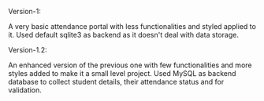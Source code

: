 Version-1:

A very basic attendance portal with less functionalities and styled applied to it.
Used default sqlite3 as backend as it doesn't deal with data storage.

Version-1.2:

An enhanced version of the previous one with few functionalities and more styles added to make it a small level project.
Used MySQL as backend database to collect student details, their attendance status and for validation.
